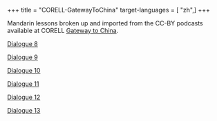 +++
title = "CORELL-GatewayToChina"
target-languages = [ "zh",]
+++

Mandarin lessons broken up and imported from the CC-BY podcasts
available at CORELL [Gateway to
China](http://podcasts.coerll.utexas.edu/collection/chinese-dialogues/).

[Dialogue 8](http://wikiotics.org/zh/coerll-mandarin-lesson2-dialogue8)

[Dialogue 9](http://wikiotics.org/zh/coerll-mandarin-lesson2-dialogue9)

[Dialogue 10](http://wikiotics.org/zh/coerll-mandarin-lesson2-dialogue10)

[Dialogue 11](http://wikiotics.org/zh/coerll-mandarin-lesson2-dialogue11)

[Dialogue 12](http://wikiotics.org/zh/coerll-mandarin-lesson2-dialogue12)

[Dialogue 13](http://wikiotics.org/zh/coerll-mandarin-lesson2-dialogue13)
